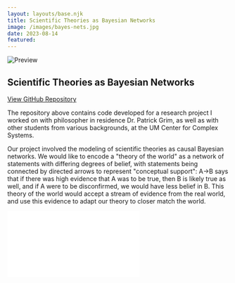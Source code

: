 ```yaml
---
layout: layouts/base.njk
title: Scientific Theories as Bayesian Networks
image: /images/bayes-nets.jpg
date: 2023-08-14
featured:
---
```


![Preview](/images/bayes-nets.jpg)

## Scientific Theories as Bayesian Networks

<!--
In the end, we decided that we had learned a lot, but we didn't have a clear way forward on the project. Not everything works out the way you think or hope it will. That's science. - Patrick Grim
-->

[View GitHub Repository](https://github.com/dennisfarmer/bayes-nets/tree/main)

The repository above contains code developed for a research project I worked on with philosopher in residence Dr. Patrick Grim, as well as with other students from various backgrounds, at the UM Center for Complex Systems. 

Our project involved the modeling of scientific theories as causal Bayesian networks. We would like to encode a "theory of the world" as a network of statements with differing degrees of belief, with statements being connected by directed arrows to represent "conceptual support": A->B says that if there was high evidence that A was to be true, then B is likely true as well, and if A were to be disconfirmed, we would have less belief in B. This theory of the world would accept a stream of evidence from the real world, and use this evidence to adapt our theory to closer match the world.


<embed class="presentation" src="/presentations/gcastle-notes.pdf" type="application/pdf">

<!--
<iframe width="560" height="315" src="https://www.youtube.com/embed/o2A61bJ0UCw?si=O2L90dpHJEdFIP-E" title="YouTube video player" frameborder="0" allow="accelerometer; autoplay; clipboard-write; encrypted-media; gyroscope; picture-in-picture; web-share" referrerpolicy="strict-origin-when-cross-origin" allowfullscreen></iframe>
-->
